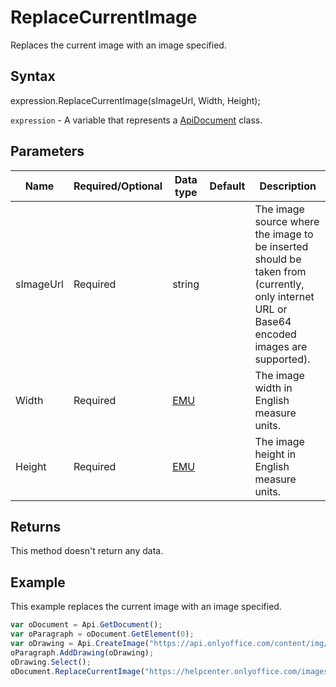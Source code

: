 # ReplaceCurrentImage

Replaces the current image with an image specified.

## Syntax

expression.ReplaceCurrentImage(sImageUrl, Width, Height);

`expression` - A variable that represents a [ApiDocument](../ApiDocument.md) class.

## Parameters

| **Name** | **Required/Optional** | **Data type** | **Default** | **Description** |
| ------------- | ------------- | ------------- | ------------- | ------------- |
| sImageUrl | Required | string |  | The image source where the image to be inserted should be taken from (currently, only internet URL or Base64 encoded images are supported). |
| Width | Required | [EMU](../../Enumeration/EMU.md) |  | The image width in English measure units. |
| Height | Required | [EMU](../../Enumeration/EMU.md) |  | The image height in English measure units. |

## Returns

This method doesn't return any data.

## Example

This example replaces the current image with an image specified.

```javascript
var oDocument = Api.GetDocument();
var oParagraph = oDocument.GetElement(0);
var oDrawing = Api.CreateImage("https://api.onlyoffice.com/content/img/docbuilder/examples/coordinate_aspects.png", 60 * 36000, 35 * 36000);
oParagraph.AddDrawing(oDrawing);
oDrawing.Select();
oDocument.ReplaceCurrentImage("https://helpcenter.onlyoffice.com/images/Help/GettingStarted/Documents/big/EditDocument.png", 60 * 36000, 35 * 36000);
```
